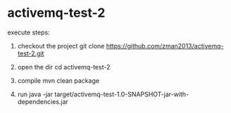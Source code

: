 # activemq-test-2

execute steps:

1. checkout the project
  git clone https://github.com/zman2013/activemq-test-2.git
  
2. open the dir
  cd activemq-test-2
  
3. compile
  mvn clean package
  
4. run
  java -jar target/activemq-test-1.0-SNAPSHOT-jar-with-dependencies.jar
